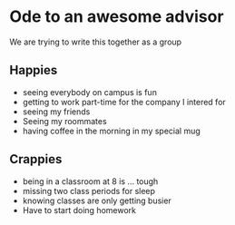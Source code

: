 # Ode to an awesome advisor
We are trying to write this together as a group


## Happies

- seeing everybody on campus is fun
- getting to work part-time for the company I intered for
- seeing my friends
- Seeing my roommates
- having coffee in the morning in my special mug

## Crappies

- being in a classroom at 8 is ... tough
- missing two class periods for sleep
- knowing classes are only getting busier
- Have to start doing homework

